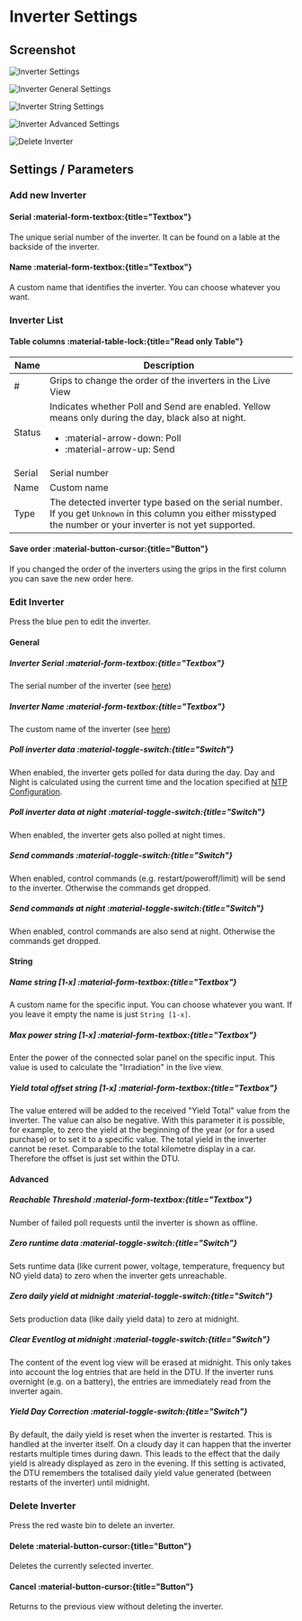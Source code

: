 # Inverter Settings

## Screenshot

![Inverter Settings](../../assets/images/screenshots/inverter_settings.png)

![Inverter General Settings](../../assets/images/screenshots/inverter_settings_general.png)

![Inverter String Settings](../../assets/images/screenshots/inverter_settings_string.png)

![Inverter Advanced Settings](../../assets/images/screenshots/inverter_settings_advanced.png)

![Delete Inverter](../../assets/images/screenshots/inverter_settings_delete.png)

## Settings / Parameters

### Add new Inverter

#### Serial :material-form-textbox:{title="Textbox"}

The unique serial number of the inverter. It can be found on a lable at the backside of the inverter.

#### Name :material-form-textbox:{title="Textbox"}

A custom name that identifies the inverter. You can choose whatever you want.

### Inverter List

#### Table columns :material-table-lock:{title="Read only Table"}

| Name   | Description |
| ------ | ----------- |
| #      | Grips to change the order of the inverters in the Live View |
| Status | Indicates whether Poll and Send are enabled. Yellow means only during the day, black also at night.<ul><li>:material-arrow-down: Poll</li><li>:material-arrow-up: Send</li></ul> |
| Serial | Serial number |
| Name   | Custom name |
| Type   | The detected inverter type based on the serial number. If you get `Unknown` in this column you either misstyped the number or your inverter is not yet supported. |

#### Save order :material-button-cursor:{title="Button"}

If you changed the order of the inverters using the grips in the first column you can save the new order here.

### Edit Inverter

Press the blue pen to edit the inverter.

#### General

##### Inverter Serial :material-form-textbox:{title="Textbox"}

The serial number of the inverter (see [here](#serial))

##### Inverter Name :material-form-textbox:{title="Textbox"}

The custom name of the inverter (see [here](#name))

##### Poll inverter data :material-toggle-switch:{title="Switch"}

When enabled, the inverter gets polled for data during the day. Day and Night is calculated using the current time and the location specified at [NTP Configuration](ntp_settings.md#location-configuration).

##### Poll inverter data at night :material-toggle-switch:{title="Switch"}

When enabled, the inverter gets also polled at night times.

##### Send commands :material-toggle-switch:{title="Switch"}

When enabled, control commands (e.g. restart/poweroff/limit) will be send to the inverter. Otherwise the commands get dropped.

##### Send commands at night :material-toggle-switch:{title="Switch"}

When enabled, control commands are also send at night. Otherwise the commands get dropped.

#### String

##### Name string \[1-x\] :material-form-textbox:{title="Textbox"}

A custom name for the specific input. You can choose whatever you want. If you leave it empty the name is just `String [1-x]`.

##### Max power string \[1-x\] :material-form-textbox:{title="Textbox"}

Enter the power of the connected solar panel on the specific input. This value is used to calculate the "Irradiation" in the live view.

##### Yield total offset string \[1-x\] :material-form-textbox:{title="Textbox"}

The value entered will be added to the received "Yield Total" value from the inverter. The value can also be negative. With this parameter it is possible, for example, to zero the yield at the beginning of the year (or for a used purchase) or to set it to a specific value. The total yield in the inverter cannot be reset. Comparable to the total kilometre display in a car. Therefore the offset is just set within the DTU.

#### Advanced

##### Reachable Threshold :material-form-textbox:{title="Textbox"}

Number of failed poll requests until the inverter is shown as offline.

##### Zero runtime data :material-toggle-switch:{title="Switch"}

Sets runtime data (like current power, voltage, temperature, frequency but NO yield data) to zero when the inverter gets unreachable.

##### Zero daily yield at midnight :material-toggle-switch:{title="Switch"}

Sets production data (like daily yield data) to zero at midnight.

##### Clear Eventlog at midnight :material-toggle-switch:{title="Switch"}

The content of the event log view will be erased at midnight.
This only takes into account the log entries that are held in the DTU.
If the inverter runs overnight (e.g. on a battery), the entries are immediately read from the inverter again.

##### Yield Day Correction :material-toggle-switch:{title="Switch"}

By default, the daily yield is reset when the inverter is restarted. This is handled at the inverter itself. On a cloudy day it can happen that the inverter restarts multiple times during dawn. This leads to the effect that the daily yield is already displayed as zero in the evening. If this setting is activated, the DTU remembers the totalised daily yield value generated (between restarts of the inverter) until midnight.

### Delete Inverter

Press the red waste bin to delete an inverter.

#### Delete :material-button-cursor:{title="Button"}

Deletes the currently selected inverter.

#### Cancel :material-button-cursor:{title="Button"}

Returns to the previous view without deleting the inverter.
